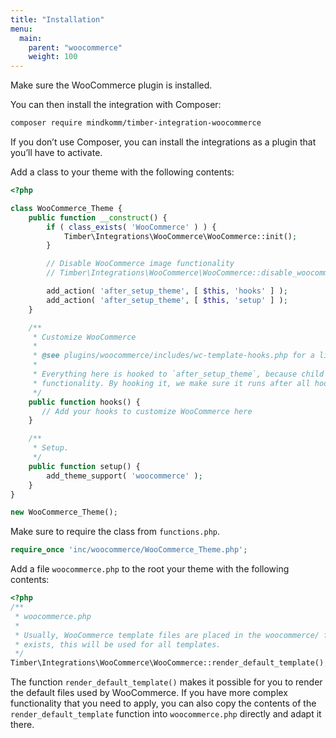 ```yaml
---
title: "Installation"
menu:
  main:
    parent: "woocommerce"
    weight: 100
---
```


Make sure the WooCommerce plugin is installed.

You can then install the integration with Composer:

```bash
composer require mindkomm/timber-integration-woocommerce
```

If you don’t use Composer, you can install the integrations as a plugin that you’ll have to activate.

Add a class to your theme with the following contents:

```php
<?php

class WooCommerce_Theme {
    public function __construct() {
        if ( class_exists( 'WooCommerce' ) ) {
            Timber\Integrations\WooCommerce\WooCommerce::init();
        }

        // Disable WooCommerce image functionality
        // Timber\Integrations\WooCommerce\WooCommerce::disable_woocommerce_images();

        add_action( 'after_setup_theme', [ $this, 'hooks' ] );
        add_action( 'after_setup_theme', [ $this, 'setup' ] );
    }

    /**
     * Customize WooCommerce
     *
     * @see plugins/woocommerce/includes/wc-template-hooks.php for a list of actions.
     *
     * Everything here is hooked to `after_setup_theme`, because child theme functionality runs before parent theme
     * functionality. By hooking it, we make sure it runs after all hooks in the parent theme were registered.
     */
    public function hooks() {
       // Add your hooks to customize WooCommerce here
    }

    /**
     * Setup.
     */
    public function setup() {
        add_theme_support( 'woocommerce' );
    }
}

new WooCommerce_Theme();
```

Make sure to require the class from `functions.php`.

```php
require_once 'inc/woocommerce/WooCommerce_Theme.php';
```

Add a file `woocommerce.php` to the root your theme with the following contents:

```php
<?php
/**
 * woocommerce.php
 *
 * Usually, WooCommerce template files are placed in the woocommerce/ folder of the theme. If a woocommerce.php file
 * exists, this will be used for all templates.
 */
Timber\Integrations\WooCommerce\WooCommerce::render_default_template();
```

The function `render_default_template()` makes it possible for you to render the default files used by WooCommerce. If you have more complex functionality that you need to apply, you can also copy the contents of the `render_default_template` function into `woocommerce.php` directly and adapt it there.
